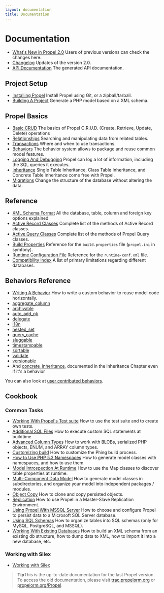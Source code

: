 ```yaml
---
layout: documentation
title: Documentation
---
```



# Documentation #

 * [What's New in Propel 2.0](whats-new.html) Users of previous versions can check the changes here.
 * [Changelog](https://github.com/propelorm/Propel2/blob/master/UPDATE.md) Updates of the version 2.0.
 * [API Documentation](http://api.propelorm.org/) The generated API documentation.

## Project Setup ##

 * [Installing Propel](01-installation.html) Install Propel using Git, or a zipball/tarball.
 * [Building A Project](02-buildtime.html) Generate a PHP model based on a XML schema.

## Propel Basics ##

* [Basic CRUD](03-basic-crud.html) The basics of Propel C.R.U.D. (Create, Retrieve, Update, Delete) operations
* [Relationships](04-relationships.html) Searching and manipulating data from related tables.
* [Transactions](05-transactions.html) Where and when to use transactions.
* [Behaviors](06-behaviors.html) The behavior system allows to package and reuse common model features.
* [Logging And Debugging](07-logging.html) Propel can log a lot of information, including the SQL queries it executes.
* [Inheritance](08-inheritance.html) Single Table Inheritance, Class Table Inheritance, and Concrete Table Inheritance come free with Propel.
* [Migrations](09-migrations.html) Change the structure of the database without altering the data.

## Reference ##

* [XML Schema Format](../documentation/reference/schema.html) All the database, table, column and foreign key options explained
* [Active Record Classes](../documentation/reference/active-record.html) Complete list of the methods of Active Record classes.
* [Active Query Classes](../documentation/reference/model-criteria.html) Complete list of the methods of Propel Query classes.
* [Build Properties](../documentation/reference/buildtime-configuration.html) Reference for the `build.properties` file (`propel.ini` in symfony).
* [Runtime Configuration File](../documentation/reference/runtime-configuration.html) Reference for the `runtime-conf.xml` file.
* [Compatibility index](../documentation/reference/compatibility-index.html) A list of primary limitations regarding different databases.

## Behaviors Reference ##

* [Writing A Behavior](../documentation/cookbook/writing-behavior.html) How to write a custom behavior to reuse model code horizontally.
* [aggregate_column](../documentation/behaviors/aggregate-column.html)
* [archivable](../documentation/behaviors/archivable.html)
* [auto_add_pk](../documentation/behaviors/auto-add-pk.html)
* [delegate](../documentation/behaviors/delegate.html)
* [i18n](../documentation/behaviors/i18n.html)
* [nested_set](../documentation/behaviors/nested-set.html)
* [query_cache](../documentation/behaviors/query-cache.html)
* [sluggable](../documentation/behaviors/sluggable.html)
* [timestampable](../documentation/behaviors/timestampable.html)
* [sortable](../documentation/behaviors/sortable.html)
* [validate](../documentation/behaviors/validate.html)
* [versionable](../documentation/behaviors/versionable.html)
* And [concrete_inheritance](08-inheritance.html), documented in the Inheritance Chapter even if it's a behavior

You can also look at [user contributed behaviors](../documentation/cookbook/user-contributed-behaviors.html).

## Cookbook ##

### Common Tasks ###

* [Working With Propel's Test suite](../documentation/cookbook/working-with-test-suite.html) How to use the test suite and to create own tests.
* [Additional SQL Files](../documentation/cookbook/adding-additional-sql-files.html) How to execute custom SQL statements at buildtime
* [Advanced Column Types](../documentation/cookbook/working-with-advanced-column-types.html) How to work with BLOBs, serialized PHP objects, ENUM, and ARRAY column types.
* [Customizing build](../documentation/cookbook/customizing-build.html) How to customize the Phing build process.
* [How to Use PHP 5.3 Namespaces](../documentation/cookbook/namespaces.html) How to generate model classes with namespaces, and how to use them.
* [Model Introspection At Runtime](../documentation/cookbook/runtime-introspection.html) How to use the Map classes to discover table properties at runtime.
* [Multi-Component Data Model](../documentation/cookbook/multi-component-data-model.html) How to generate model classes in subdirectories, and organize your model into independent packages / modules.
* [Object Copy](../documentation/cookbook/copying-persisted-objects.html) How to clone and copy persisted objects.
* [Replication](../documentation/cookbook/replication.html) How to use Propel in a Master-Slave Replication Environment.
* [Using Propel With MSSQL Server](../documentation/cookbook/using-mssql-server.html) How to choose and configure Propel to persist data to a Microsoft SQL Server database.
* [Using SQL Schemas](../documentation/cookbook/using-sql-schemas.html) How to organize tables into SQL schemas (only for MySQL, PostgreSQL, and MSSQL).
* [Working With Existing Databases](../documentation/cookbook/working-with-existing-databases.html) How to build an XML schema from an existing db structure, how to dump data to XML, how to import it into a new database, etc.

### Working with Silex ###

* [Working with Silex](../documentation/cookbook/silex/working-with-silex.html)

>**Tip**This is the up-to-date documentation for the last Propel version.
> To access the old documentation, please visit
[trac.propelorm.org](http://trac.propelorm.org) or
[propelorm.org/Propel](http://propelorm.org/Propel/).
